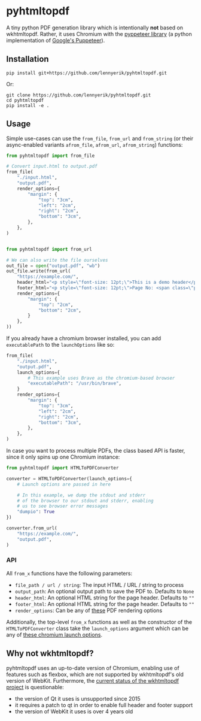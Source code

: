 # pyhtmltopdf
A tiny python PDF generation library which is intentionally **not** based on wkhtmltopdf.
Rather, it uses Chromium with the [pyppeteer library](https://github.com/pyppeteer/pyppeteer) (a python implementation of [Google's Puppeteer](https://github.com/puppeteer/puppeteer)).

## Installation

    pip install git+https://github.com/lennyerik/pyhtmltopdf.git

Or:

    git clone https://github.com/lennyerik/pyhtmltopdf.git
    cd pyhtmltopdf
    pip install -e .

## Usage
Simple use-cases can use the `from_file`, `from_url` and `from_string` (or their async-enabled variants `afrom_file`, `afrom_url`, `afrom_string`) functions:

```python
from pyhtmltopdf import from_file

# Convert input.html to output.pdf
from_file(
    "./input.html",
    "output.pdf",
    render_options={
        "margin": {
            "top": "3cm",
            "left": "2cm",
            "right": "2cm",
            "bottom": "3cm",
        },
    },
)


from pyhtmltopdf import from_url

# We can also write the file ourselves
out_file = open("output.pdf", "wb")
out_file.write(from_url(
    "https://example.com/",
    header_html="<p style=\"font-size: 12pt;\">This is a demo header</p>",
    footer_html="<p style=\"font-size: 12pt;\">Page No: <span class=\"pageNumber\"></span></p>",
    render_options={
        "margin": {
            "top": "2cm",
            "bottom": "2cm",
        }
    },
))
```

If you already have a chromium browser installed, you can add `executablePath` to the `launchOptions` like so:

```python
from_file(
    "./input.html",
    "output.pdf",
    launch_options={
        # This example uses Brave as the chromium-based browser
        "executablePath": "/usr/bin/brave",
    }
    render_options={
        "margin": {
            "top": "3cm",
            "left": "2cm",
            "right": "2cm",
            "bottom": "3cm",
        },
    },
)
```

In case you want to process multiple PDFs, the class based API is faster, since it only spins up one Chromium instance:
```python
from pyhtmltopdf import HTMLToPDFConverter

converter = HTMLToPDFConverter(launch_options={
    # Launch options are passed in here

    # In this example, we dump the stdout and stderr
    # of the browser to our stdout and stderr, enabling
    # us to see browser error messages
    "dumpio": True
})

converter.from_url(
    "https://example.com/",
    "output.pdf",
)
```

### API

All `from_x` functions have the following parameters:

* `file_path / url / string`: The input HTML / URL / string to process
* `output_path`: An optional output path to save the PDF to. Defaults to `None`
* `header_html`: An optional HTML string for the page header. Defaults to `""`
* `footer_html`: An optional HTML string for the page header. Defaults to `""`
* `render_options`: Can be any of [these](https://pyppeteer.github.io/pyppeteer/reference.html?highlight=pdf#pyppeteer.page.Page.pdf) PDF rendering options

Additionally, the top-level `from_x` functions as well as the constructor of the `HTMLToPDFConverter` class take the `launch_options` argument which can be any of [these chromium launch options](https://pyppeteer.github.io/pyppeteer/reference.html?highlight=launch#pyppeteer.launcher.launch).

## Why not wkhtmltopdf?
pyhtmltopdf uses an up-to-date version of Chromium, enabling use of features such as flexbox,
which are not supported by wkhtmltopdf's old version of WebKit.
Furthermore, the [current status of the wkhtmltopdf project](https://wkhtmltopdf.org/status.html) is questionable:

* the version of Qt it uses is unsupported since 2015
* it requires a patch to qt in order to enable full header and footer support
* the version of WebKit it uses is over 4 years old

